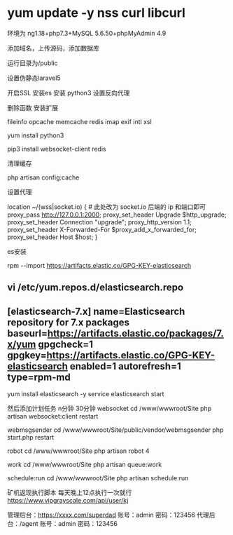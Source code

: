 # yum update -y nss curl libcurl

环境为 ng1.18+php7.3+MySQL 5.6.50+phpMyAdmin 4.9

添加域名，上传源码，添加数据库

运行目录为/public

设置伪静态laravel5

开启SSL    安装es   安装 python3   设置反向代理

删除函数
安装扩展 

fileinfo opcache memcache redis imap exif intl xsl

yum install python3

pip3 install websocket-client redis

清理缓存

php artisan config:cache

设置代理

  location ~/(wss|socket.io) {
	# 此处改为 socket.io 后端的 ip 和端⼝即可 
	proxy_pass http://127.0.0.1:2000; 
	proxy_set_header Upgrade $http_upgrade;
	proxy_set_header Connection "upgrade";
	proxy_http_version 1.1;
	proxy_set_header X-Forwarded-For $proxy_add_x_forwarded_for;
	proxy_set_header Host $host;
  }


es安装

rpm --import https://artifacts.elastic.co/GPG-KEY-elasticsearch

vi /etc/yum.repos.d/elasticsearch.repo
----------------------------------------------------------------
[elasticsearch-7.x]
name=Elasticsearch repository for 7.x packages
baseurl=https://artifacts.elastic.co/packages/7.x/yum
gpgcheck=1
gpgkey=https://artifacts.elastic.co/GPG-KEY-elasticsearch
enabled=1
autorefresh=1
type=rpm-md
----------------------------------------------------------------
yum install elasticsearch -y
service elasticsearch start

然后添加计划任务 n分钟 30分钟
websocket
cd /www/wwwroot/Site
php artisan websocket:client restart

webmsgsender
cd /www/wwwroot/Site/public/vendor/webmsgsender
php start.php restart

robot
cd /www/wwwroot/Site
php artisan robot 4

work
cd /www/wwwroot/Site
php artisan queue:work

schedule:run
cd /www/wwwroot/Site
php artisan schedule:run

矿机返现执行脚本  每天晚上12点执行一次就行
https://www.vipgrayscale.com/api/user/kj   

管理后台：https://xxxx.com/superdad 账号：admin 密码：123456
代理后台：/agent 账号：admin 密码：123456
